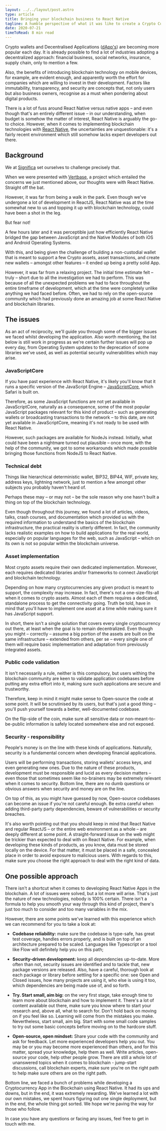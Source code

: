 ```yaml
---
layout: ../../layout/post.astro
type: article
title: Bringing your blockchain business to React Native
tagline: A humble perspective of what it was like to create a Crypto Currency wallet using React Native and its main challenges during the planning and the development stages.
date: 2020-07-21
timeToRead: 8 min read
---
```


Crypto wallets and Decentralised Applications ([dApp's](https://blockgeeks.com/guides/dapps/)) are becoming more popular each day. It is already possible to find a lot of industries adopting a decentralized approach: financial business, social networks, insurance, supply chain, only to mention a few.

Also, the benefits of introducing blockchain technology on mobile devices, for example, are evident enough, and apparently worth the effort for companies which are willing to invest in their development. Factors like immutability, transparency, and security are concepts that, not only users but also business owners, recognise as a must when pondering about digital products.

There is a lot of fuss around React Native versus native apps – and even though that's an entirely different issue – in our understanding, when budget is somehow the matter of interest, React Native is arguably the go-to choice. However, when it comes to implementing blockchain technologies with [React Native](https://reactnative.dev/), the uncertainties are unquestionable: it's a fairly recent environment which still somehow lacks expert developers out there.

## Background

We at [Significa](https://www.significa.co/) set ourselves to challenge precisely that.

When we were presented with [Vertbase](https://www.vertbase.com/), a project which entailed the concerns we just mentioned above, our thoughts were with React Native. Straight off the bat.

However, it was far from being a walk in the park. Even though we've undergone a lot of development in ReactJS, React Native was at the time somewhat new to us and topping it up with blockchain technology, could have been a shot in the leg.

But fear not!

A few hours later and it was perceptible just how efficiently React Native bridged the gap between JavaScript and the Native Modules of both iOS and Android Operating Systems.

With this, and being given the challenge of building a non-custodial wallet that is meant to support a few Crypto assets, asset transactions, and create new wallets – amongst other features – it ended up being a pretty solid App.

However, it was far from a relaxing project. The initial time estimate felt – truly – short due to all the investigation we had to perform. This was because of all the unexpected problems we had to face throughout the entire timeframe of development, which at the time were completely unlike anything we had faced before. Often, we had to rely on the open-source community which had previously done an amazing job at some React Native and blockchain libraries.

## The issues

As an act of reciprocity, we'll guide you through some of the bigger issues we faced whilst developing the application. Also worth mentioning, the list below is still work in progress as we're certain further issues will pop up every day, from Operating System updates to the deprecation of some libraries we've used, as well as potential security vulnerabilities which may arise.

### JavaScriptCore

If you have past experience with React Native, it's likely you'll know that it runs a specific version of the JavaScript Engine – [JavaScriptCore](https://developer.apple.com/documentation/javascriptcore), which Safari is built on.

Therefore, as some JavaScript functions are not yet available in JavaScriptCore, naturally as a consequence, some of the most popular JavaScript packages relevant for this kind of product – such as generating wallets or broadcasting transactions to the network – to this date, are not yet available in JavaScriptCore, meaning it's not ready to be used with React Native.

However, such packages are available for NodeJs instead. Initially, what could have been a nightmare turned out plausible – once more, with the help of the community, we got to some workarounds which made possible bringing those functions from NodeJS to React Native.

### Technical debt

Things like hierarchical deterministic wallet, BIP32, BIP44, WIF, private key, address keys, lightning network, just to mention a few amongst other subjects you probably haven't heard of.

Perhaps these may – or may not – be the sole reason why one hasn't built a thing on top of the blockchain technology.

Even though throughout this journey, we found a lot of articles, videos, talks, crash courses, and documentation which provided us with the required information to understand the basics of the blockchain infrastructure, the practical reality is utterly different. In fact, the community lacks realistic examples on how to build applications for the real world, especially on popular languages for the web, such as JavaScript – which on its own is not so popular within the blockchain universe.

### Asset implementation

Most crypto assets require their own dedicated implementation. Moreover, each requires dedicated libraries and/or frameworks to connect JavaScript and blockchain technology.

Depending on how many cryptocurrencies any given product is meant to support, the complexity may increase. In fact, there's not a one-size-fits-all when it comes to crypto assets. Almost each of them requires a dedicated, standalone process to get the connectivity going. Truth be told, have in mind that you'll have to implement one asset at a time while making sure it has JavaScript support.

In short, there isn't a single solution that covers every single cryptocurrency out there, at least when the goal is to remain decentralized. Even though you might – correctly – assume a big portion of the assets are built on the same infrastructure – extended from others, per se – every single one of them will require basic implementation and adaptation from previously integrated assets.

### Public code validation

It isn't necessarily a rule, neither is this compulsory, but users withing the blockchain community are keen to validate application codebases before putting any extra effort into it, making sure such applications are secure and trustworthy.

Therefore, keep in mind it might make sense to Open-source the code at some point. It will be scrutinised by its users, but that's just a good thing – you'll push yourself towards a better, well-documented codebase.

On the flip-side of the coin, make sure all sensitive data or non-meant-to-be-public information is safely located somewhere else and not exposed.

### Security - responsibility

People's money is on the line with these kinds of applications. Naturally, security is a fundamental concern when developing financial applications.

Users will be performing transactions, storing wallets' access keys, and even generating new ones. Due to the nature of these products, development must be responsible and lucid as every decision matters – even those that sometimes seem like no-brainers may be extremely relevant when it comes to security. Bottom line, there are no dumb questions or obvious answers when security and money are on the line.

On top of this, as you might have guessed by now, Open-source codebases can become an issue if you're not careful enough. Be extra careful when adding third-party party dependencies, beware of vulnerabilities or security breaches.

It's also worth pointing out that you should keep in mind that React Native and regular ReactJS – or the entire web environment as a whole – are deeply different at some point. A straight-forward issue on the web might be trickier than expected to deal with on React Native. For example, when developing these kinds of products, as you know, data must be stored locally on the device. For that matter, it must be placed in a safe, concealed place in order to avoid exposure to malicious users. With regards to this, make sure you choose the right approach to deal with the right kind of data.

## One possible approach

There isn't a shortcut when it comes to developing React Native Apps in the blockchain. A lot of issues were solved, but a lot more will arise. That's just the nature of new technologies, nobody is 100% certain. There isn't a formula to help you smooth your way through this kind of project, there's just too much to consider and too many variables in the mix.

However, there are some points we've learned with this experience which we can recommend for you to take a look at:

- **Codebase reliability:** make sure the codebase is type-safe, has great test coverage, handles errors properly, and is built on top of an architecture prepared to be scaled. Languages like Typescript or a tool like Flow will definitely help you on this path;

- **Security-driven development:** keep all dependencies up-to-date. More often than not, security issues are identified and to tackle that, new package versions are released. Also, have a careful, thorough look at each package or library before settling for a specific one: see Open and Closed issues, how many projects are using it, who else is using it too, which dependencies are being made use of, and so forth.

- **Try. Start small, aim big:** on the very first stage, take enough time to learn more about blockchain and how to implement it. There's a lot of content available out there, make sure you know where to start your research and, above all, what to search for. Don't hold back on moving on if you feel like so. Learning will come from the mistakes you make. Nevertheless, start small, aim big. Start with some small code samples to try out some basic concepts before moving on to the hardcore stuff.

- **Open-source, open mindset:** Share your code with the community and ask for feedback. Let more experienced developers help you out. You may be or you may become more experienced than others, and for this matter, spread your knowledge, help them as well. Write articles, open-source your code, help other people grow. There are still a whole lot of unanswered topics when it comes to blockchain - jump-start discussions, call blockchain experts, make sure you're on the right path to help make sure others are on the right path.

Bottom line, we faced a bunch of problems while developing a Cryptocurrency App in the Blockchain using React Native. It had its ups and downs, but in the end, it was extremely rewarding. We've learned a lot with our own mistakes, we spent hours figuring out one single deployment, but in the end, the whole thing got sorted. We hope we're paving the way for those who follow.

In case you have any questions or facing any issues, feel free to get in touch with me.
